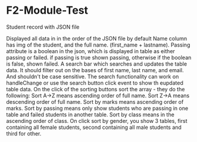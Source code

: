 # F2-Module-Test
Student record with JSON file

Displayed all data in  in the order of the JSON file by default
Name column has img of the student, and the full name. (first_name + lastname). 
Passing attribute is a boolean in the json, which is displayed in table as either passing or failed. if passing is true shown passing, otherwise if the boolean is false, shown failed.
A search bar which searches and updates the table data. It should filter out on the bases of first name, last name, and email. And shouldn't be case sensitive.
The search functionality can work on handleChange or use the search button click event to show th eupdated table data.
On the click of the sorting buttons sort the array - they do the following:
Sort A->Z means ascending order of full name.
Sort Z->A means descending order of full name.
Sort by marks means ascending order of marks.
Sort by passing means only show students who are passing in one table and failed students in another table.
Sort by class means in the ascending order of class.
On click sort by gender, you show 3 tables, first containing all female students, second containing all male students and third for other. 
